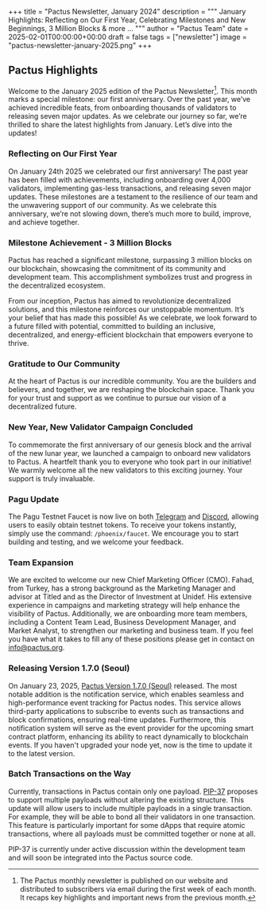 +++
title = "Pactus Newsletter, January 2024"
description = """
January Highlights: Reflecting on Our First Year, Celebrating Milestones and New Beginnings,
3 Million Blocks & more ...
"""
author = "Pactus Team"
date = 2025-02-01T00:00:00+00:00
draft = false
tags = ["newsletter"]
image = "pactus-newsletter-january-2025.png"
+++

## Pactus Highlights

Welcome to the January 2025 edition of the Pactus Newsletter[^1].
This month marks a special milestone: our first anniversary.
Over the past year, we’ve achieved incredible feats, from onboarding thousands of validators to
releasing seven major updates.
As we celebrate our journey so far, we’re thrilled to share the latest highlights from January.
Let’s dive into the updates!

### Reflecting on Our First Year

On January 24th 2025 we celebrated our first anniversary!
The past year has been filled with achievements, including onboarding over 4,000 validators,
implementing gas-less transactions, and releasing seven major updates.
These milestones are a testament to the resilience of our team and the unwavering support of our community.
As we celebrate this anniversary, we’re not slowing down, there’s much more to build, improve, and achieve together.

### Milestone Achievement - 3 Million Blocks

Pactus has reached a significant milestone, surpassing 3 million blocks on our blockchain,
showcasing the commitment of its community and development team.
This accomplishment symbolizes trust and progress in the decentralized ecosystem.

From our inception, Pactus has aimed to revolutionize decentralized solutions,
and this milestone reinforces our unstoppable momentum.
It’s your belief that has made this possible! As we celebrate, we look forward to a future filled with potential,
committed to building an inclusive, decentralized, and energy-efficient blockchain that empowers everyone to thrive.

### Gratitude to Our Community

At the heart of Pactus is our incredible community.
You are the builders and believers, and together, we are reshaping the blockchain space.
Thank you for your trust and support as we continue to pursue our vision of a decentralized future.

### New Year, New Validator Campaign Concluded

To commemorate the first anniversary of our genesis block and the arrival of the new lunar year,
we launched a campaign to onboard new validators to Pactus.
A heartfelt thank you to everyone who took part in our initiative!
We warmly welcome all the new validators to this exciting journey.
Your support is truly invaluable.

### Pagu Update

The Pagu Testnet Faucet is now live on both
[Telegram](https://t.me/pactus_pagu_bot) and [Discord](https://discord.gg/H5vZkNnXCu),
allowing users to easily obtain testnet tokens.
To receive your tokens instantly, simply use the command: `/phoenix/faucet`.
We encourage you to start building and testing, and we welcome your feedback.

### Team Expansion

We are excited to welcome our new Chief Marketing Officer (CMO).
Fahad, from Turkey, has a strong background as the Marketing Manager and advisor at Titled and
as the Director of Investment at Unidef.
His extensive experience in campaigns and marketing strategy will help enhance the visibility of Pactus.
Additionally, we are onboarding more team members, including a Content Team Lead, Business Development Manager,
and Market Analyst, to strengthen our marketing and business team.
If you feel you have what it takes to fill any of these positions please get in contact on info@pactus.org.

### Releasing Version 1.7.0 (Seoul)

On January 23, 2025, [Pactus Version 1.7.0 (Seoul)](https://pactus.org/2025/01/23/pactus-1.7.0-seoul-released/)
released. The most notable addition is the notification service, which enables seamless and
high-performance event tracking for Pactus nodes.
This service allows third-party applications to subscribe to events such as transactions and block confirmations,
ensuring real-time updates.
Furthermore, this notification system will serve as the event provider for the upcoming
smart contract platform, enhancing its ability to react dynamically to blockchain events.
If you haven't upgraded your node yet, now is the time to update it to the latest version.

### Batch Transactions on the Way

Currently, transactions in Pactus contain only one payload.
[PIP-37](https://pips.pactus.org/PIPs/pip-37) proposes to
support multiple payloads without altering the existing structure.
This update will allow users to include multiple payloads in a single transaction.
For example, they will be able to bond all their validators in one transaction.
This feature is particularly important for some dApps that require atomic transactions,
where all payloads must be committed together or none at all.

PIP-37 is currently under active discussion within the development team and
will soon be integrated into the Pactus source code.

[^1]: The Pactus monthly newsletter is published on our website and
distributed to subscribers via email during the first week of each month.
It recaps key highlights and important news from the previous month.

